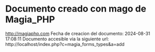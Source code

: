 # Documento creado con mago de Magia_PHP 
http://magiaphp.com 
Fecha de creacion del documento: 2024-08-31 17:08:11 
Documento accesible via la siguiente url:  
http://localhost/index.php?c=magia_forms_types&a=add 

